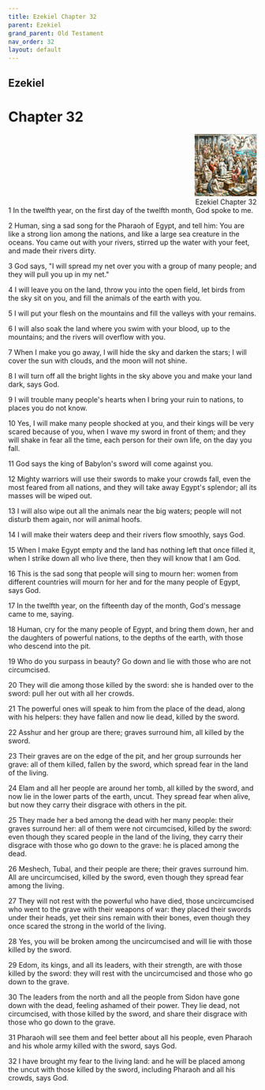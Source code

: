 ```yaml
---
title: Ezekiel Chapter 32
parent: Ezekiel
grand_parent: Old Testament
nav_order: 32
layout: default
---
```


## Ezekiel

# Chapter 32

<div style="clear: both; text-align: right;">
    <img src="/assets/Image/Ezekiel/500/32.jpg" alt="Ezekiel Chapter 32" class="chapter-image" style="max-width: 25%; height: auto;"/>
    <figcaption style="font-size: 14px;">Ezekiel Chapter 32</figcaption>
</div>
1 In the twelfth year, on the first day of the twelfth month, God spoke to me.

2 Human, sing a sad song for the Pharaoh of Egypt, and tell him: You are like a strong lion among the nations, and like a large sea creature in the oceans. You came out with your rivers, stirred up the water with your feet, and made their rivers dirty.

3 God says, "I will spread my net over you with a group of many people; and they will pull you up in my net."

4 I will leave you on the land, throw you into the open field, let birds from the sky sit on you, and fill the animals of the earth with you.

5 I will put your flesh on the mountains and fill the valleys with your remains.

6 I will also soak the land where you swim with your blood, up to the mountains; and the rivers will overflow with you.

7 When I make you go away, I will hide the sky and darken the stars; I will cover the sun with clouds, and the moon will not shine.

8 I will turn off all the bright lights in the sky above you and make your land dark, says God.

9 I will trouble many people's hearts when I bring your ruin to nations, to places you do not know.

10 Yes, I will make many people shocked at you, and their kings will be very scared because of you, when I wave my sword in front of them; and they will shake in fear all the time, each person for their own life, on the day you fall.

11 God says the king of Babylon's sword will come against you.

12 Mighty warriors will use their swords to make your crowds fall, even the most feared from all nations, and they will take away Egypt's splendor; all its masses will be wiped out.

13 I will also wipe out all the animals near the big waters; people will not disturb them again, nor will animal hoofs.

14 I will make their waters deep and their rivers flow smoothly, says God.

15 When I make Egypt empty and the land has nothing left that once filled it, when I strike down all who live there, then they will know that I am God.

16 This is the sad song that people will sing to mourn her: women from different countries will mourn for her and for the many people of Egypt, says God.

17 In the twelfth year, on the fifteenth day of the month, God's message came to me, saying.

18 Human, cry for the many people of Egypt, and bring them down, her and the daughters of powerful nations, to the depths of the earth, with those who descend into the pit.

19 Who do you surpass in beauty? Go down and lie with those who are not circumcised.

20 They will die among those killed by the sword: she is handed over to the sword: pull her out with all her crowds.

21 The powerful ones will speak to him from the place of the dead, along with his helpers: they have fallen and now lie dead, killed by the sword.

22 Asshur and her group are there; graves surround him, all killed by the sword.

23 Their graves are on the edge of the pit, and her group surrounds her grave: all of them killed, fallen by the sword, which spread fear in the land of the living.

24 Elam and all her people are around her tomb, all killed by the sword, and now lie in the lower parts of the earth, uncut. They spread fear when alive, but now they carry their disgrace with others in the pit.

25 They made her a bed among the dead with her many people: their graves surround her: all of them were not circumcised, killed by the sword: even though they scared people in the land of the living, they carry their disgrace with those who go down to the grave: he is placed among the dead.

26 Meshech, Tubal, and their people are there; their graves surround him. All are uncircumcised, killed by the sword, even though they spread fear among the living.

27 They will not rest with the powerful who have died, those uncircumcised who went to the grave with their weapons of war: they placed their swords under their heads, yet their sins remain with their bones, even though they once scared the strong in the world of the living.

28 Yes, you will be broken among the uncircumcised and will lie with those killed by the sword.

29 Edom, its kings, and all its leaders, with their strength, are with those killed by the sword: they will rest with the uncircumcised and those who go down to the grave.

30 The leaders from the north and all the people from Sidon have gone down with the dead, feeling ashamed of their power. They lie dead, not circumcised, with those killed by the sword, and share their disgrace with those who go down to the grave.

31 Pharaoh will see them and feel better about all his people, even Pharaoh and his whole army killed with the sword, says God.

32 I have brought my fear to the living land: and he will be placed among the uncut with those killed by the sword, including Pharaoh and all his crowds, says God.


